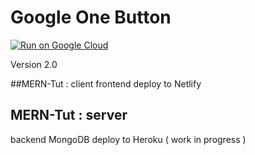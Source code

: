 # Google One Button
[![Run on Google Cloud](https://deploy.cloud.run/button.svg)](https://deploy.cloud.run)


Version 2.0

##MERN-Tut : client
frontend deploy to Netlify

## MERN-Tut : server
backend MongoDB deploy to Heroku ( work in progress )
